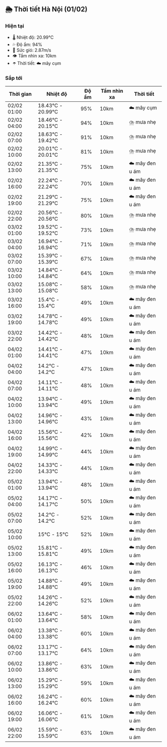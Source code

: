 ## 🌦️ Thời tiết Hà Nội (01/02)

### Hiện tại

- 🌡️ Nhiệt độ: 20.99℃
- 💦 Độ ẩm: 94%
- 💨 Sức gió: 2.87m/s
- 👁️ Tầm nhìn xa: 10km
- ☂️ Thời tiết: ☁️ mây cụm

### Sắp tới

| Thời gian | Nhiệt độ | Độ ẩm | Tầm nhìn xa | Thời tiết |
| --- | --- | --- | --- | --- |
| 02/02 01:00 | 18.43℃ - 20.99℃ | 95% | 10km | ☁️ mây cụm |
| 02/02 04:00 | 18.46℃ - 20.15℃ | 94% | 10km | ⛈️ mưa nhẹ |
| 02/02 07:00 | 18.63℃ - 19.42℃ | 91% | 10km | ⛈️ mưa nhẹ |
| 02/02 10:00 | 20.01℃ - 20.01℃ | 81% | 10km | ⛈️ mưa nhẹ |
| 02/02 13:00 | 21.35℃ - 21.35℃ | 75% | 10km | ☁️ mây đen u ám |
| 02/02 16:00 | 22.24℃ - 22.24℃ | 70% | 10km | ☁️ mây đen u ám |
| 02/02 19:00 | 21.29℃ - 21.29℃ | 75% | 10km | ☁️ mây đen u ám |
| 02/02 22:00 | 20.56℃ - 20.56℃ | 80% | 10km | ⛈️ mưa nhẹ |
| 03/02 01:00 | 19.52℃ - 19.52℃ | 73% | 10km | ⛈️ mưa nhẹ |
| 03/02 04:00 | 16.94℃ - 16.94℃ | 71% | 10km | ⛈️ mưa nhẹ |
| 03/02 07:00 | 15.39℃ - 15.39℃ | 67% | 10km | ⛈️ mưa nhẹ |
| 03/02 10:00 | 14.84℃ - 14.84℃ | 64% | 10km | ⛈️ mưa nhẹ |
| 03/02 13:00 | 15.08℃ - 15.08℃ | 58% | 10km | ⛈️ mưa nhẹ |
| 03/02 16:00 | 15.4℃ - 15.4℃ | 49% | 10km | ☁️ mây đen u ám |
| 03/02 19:00 | 14.78℃ - 14.78℃ | 49% | 10km | ☁️ mây đen u ám |
| 03/02 22:00 | 14.42℃ - 14.42℃ | 48% | 10km | ☁️ mây đen u ám |
| 04/02 01:00 | 14.41℃ - 14.41℃ | 47% | 10km | ☁️ mây đen u ám |
| 04/02 04:00 | 14.2℃ - 14.2℃ | 47% | 10km | ☁️ mây đen u ám |
| 04/02 07:00 | 14.11℃ - 14.11℃ | 48% | 10km | ☁️ mây đen u ám |
| 04/02 10:00 | 13.94℃ - 13.94℃ | 49% | 10km | ☁️ mây đen u ám |
| 04/02 13:00 | 14.96℃ - 14.96℃ | 43% | 10km | ☁️ mây đen u ám |
| 04/02 16:00 | 15.56℃ - 15.56℃ | 42% | 10km | ☁️ mây đen u ám |
| 04/02 19:00 | 14.99℃ - 14.99℃ | 44% | 10km | ☁️ mây đen u ám |
| 04/02 22:00 | 14.33℃ - 14.33℃ | 44% | 10km | ☁️ mây đen u ám |
| 05/02 01:00 | 13.94℃ - 13.94℃ | 48% | 10km | ☁️ mây đen u ám |
| 05/02 04:00 | 14.17℃ - 14.17℃ | 50% | 10km | ☁️ mây đen u ám |
| 05/02 07:00 | 14.2℃ - 14.2℃ | 52% | 10km | ☁️ mây đen u ám |
| 05/02 10:00 | 15℃ - 15℃ | 52% | 10km | ☁️ mây đen u ám |
| 05/02 13:00 | 15.81℃ - 15.81℃ | 49% | 10km | ☁️ mây đen u ám |
| 05/02 16:00 | 16.13℃ - 16.13℃ | 46% | 10km | ☁️ mây đen u ám |
| 05/02 19:00 | 14.88℃ - 14.88℃ | 49% | 10km | ☁️ mây đen u ám |
| 05/02 22:00 | 14.26℃ - 14.26℃ | 52% | 10km | ☁️ mây đen u ám |
| 06/02 01:00 | 13.64℃ - 13.64℃ | 58% | 10km | ☁️ mây đen u ám |
| 06/02 04:00 | 13.38℃ - 13.38℃ | 60% | 10km | ☁️ mây đen u ám |
| 06/02 07:00 | 13.17℃ - 13.17℃ | 64% | 10km | ☁️ mây đen u ám |
| 06/02 10:00 | 13.86℃ - 13.86℃ | 63% | 10km | ☁️ mây đen u ám |
| 06/02 13:00 | 15.29℃ - 15.29℃ | 59% | 10km | ☁️ mây đen u ám |
| 06/02 16:00 | 16.24℃ - 16.24℃ | 60% | 10km | ☁️ mây đen u ám |
| 06/02 19:00 | 16.06℃ - 16.06℃ | 61% | 10km | ☁️ mây đen u ám |
| 06/02 22:00 | 15.59℃ - 15.59℃ | 63% | 10km | ☁️ mây đen u ám |
